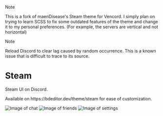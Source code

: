 > [!NOTE]  
> This is a fork of maenDisease's Steam theme for Vencord. I simply plan on trying to learn SCSS to fix some outdated features of the theme and change it to my personal preferences. (For example, the servers are vertical and not horizontal)

> [!NOTE]  
> Reload Discord to clear lag caused by random occurrence. This is a known issue that is difficult to trace to its source.

<h1 align="left">Steam</h1>
<p align="left">Steam UI on Discord.</p>
<p align="left">Available on https://bdeditor.dev/theme/steam for ease of customization.</p>

![Image of chat](https://i.imgur.com/BizjNu3.png)
![Image of friends](https://i.imgur.com/gTGvgf3.png)
![Image of settings](https://i.imgur.com/Yo4GhrT.png)
